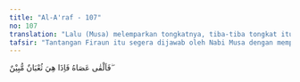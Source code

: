 ```yaml
---
title: "Al-A'raf - 107"
no: 107
translation: "Lalu (Musa) melemparkan tongkatnya, tiba-tiba tongkat itu menjadi ular besar yang sebenarnya."
tafsir: "Tantangan Firaun itu segera dijawab oleh Nabi Musa dengan memperlihatkan dua macam mukjizatnya. Pertama Musa menjatuhkan tongkatnya ke tanah, tiba-tiba tongkat tersebut menjadi seekor ular besar yang mempunyai sifat-sifat ular secara biologis, dapat bergerak dan berjalan dengan sesungguhnya, berbeda dengan ular yang diciptakan para pesihir pada masa itu, yang hanya nampak seolah-olah seperti ular yang bergerak, padahal tidak demikian. Orang-orang melihat benda itu seperti bergerak, karena pikiran mereka telah dipengaruhi terlebih dahulu oleh para pesihir tersebut. Berbeda halnya ular yang menjelma dari tongkat Nabi Musa itu."
---
```


فَاَلْقٰى عَصَاهُ فَاِذَا هِيَ ثُعْبَانٌ مُّبِيْنٌ ۖ  
